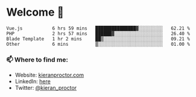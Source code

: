 # Welcome 🦘

<!--START_SECTION:waka-->

```text
Vue.js           6 hrs 59 mins   ███████████████▓░░░░░░░░░   62.21 %
PHP              2 hrs 57 mins   ██████▓░░░░░░░░░░░░░░░░░░   26.40 %
Blade Template   1 hr 2 mins     ██▒░░░░░░░░░░░░░░░░░░░░░░   09.21 %
Other            6 mins          ▒░░░░░░░░░░░░░░░░░░░░░░░░   01.00 %
```

<!--END_SECTION:waka-->

### 📫 Where to find me:

-   Website: [kieranproctor.com](https://kieranproctor.com/)
-   LinkedIn: [here](https://www.linkedin.com/in/kieran-proctor-086b5a159/)
-   Twitter: [@kieran_proctor](https://twitter.com/kieran_proctor)
